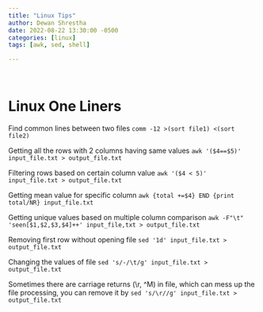 ```yaml
---
title: "Linux Tips"
author: Dewan Shrestha
date: 2022-08-22 13:30:00 -0500 
categories: [linux]
tags: [awk, sed, shell]

---
```


<br/>

# Linux One Liners

Find common lines between two files
`comm -12 >(sort file1) <(sort file2)`

Getting all the rows with 2 columns having same values
`awk '($4==$5)' input_file.txt > output_file.txt`

Filtering rows based on certain column value
`awk '($4 < 5)' input_file.txt > output_file.txt`

Getting mean value for specific column
`awk {total +=$4} END {print total/NR} input_file.txt`

Getting unique values based on multiple column comparison
`awk -F"\t" 'seen[$1,$2,$3,$4]++' input_file,txt > output_file.txt`

Removing first row without opening file
`sed '1d' input_file.txt > output_file.txt`

Changing the values of file
`sed 's/-/\t/g' input_file.txt > output_file.txt`

Sometimes there are carriage returns (\r, ^M) in file, which can mess up the file processing, you can remove it by
`sed 's/\r//g' input_file.txt > output_file.txt`


<br/>

